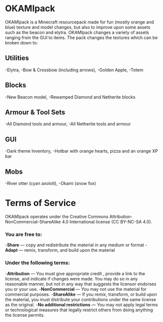 # OKAMIpack
OKAMIpack is a Minecraft resourcepack made for fun (mostly orange and blue) texture and model changes, but also to improve upon some assets such as the beacon and elytra.
OKAMIpack changes a variety of assets ranging from the GUI to items. The pack changes the textures which can be broken down to:

## Utilities
-Elytra,
-Bow & Crossbow (including arrows),
-Golden Apple,
-Totem

## Blocks
-New Beacon model,
-Rewamped Diamond and Netherite blocks

## Armour & Tool Sets
-All Diamond tools and armour,
-All Netherite tools and armour

## GUI
-Dark theme Inventory,
-Hotbar with orange hearts, pizza and an orange XP bar

## Mobs
-River otter (cyan axolotl),
-Okami (snow fox)



# Terms of Service
OKAMIpack operates under the Creative Commons Attribution-NonCommercial-ShareAlike 4.0 International license (CC BY-NC-SA 4.0).

### You are free to:
-**Share** — copy and redistribute the material in any medium or format
-**Adapt** — remix, transform, and build upon the material

### Under the following terms:
-**Attribution** — You must give appropriate credit , provide a link to the license, and indicate if changes were made. You may do so in any reasonable manner, but not in any way that suggests the licensor endorses you or your use.
-**NonCommercial** — You may not use the material for commercial purposes.
-**ShareAlike** — If you remix, transform, or build upon the material, you must distribute your contributions under the same license as the original.
-**No additional restrictions** — You may not apply legal terms or technological measures that legally restrict others from doing anything the license permits.

